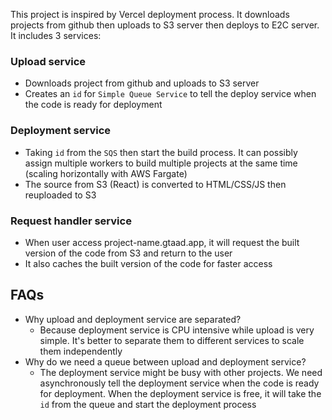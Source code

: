 This project is inspired by Vercel deployment process. It downloads projects from github then uploads to S3 server then deploys to E2C server. It includes 3 services:

### Upload service

- Downloads project from github and uploads to S3 server
- Creates an `id` for `Simple Queue Service` to tell the deploy service when the code is ready for deployment

### Deployment service

- Taking `id` from the `SQS` then start the build process. It can possibly assign multiple workers to build multiple projects at the same time (scaling horizontally with AWS Fargate)
- The source from S3 (React) is converted to HTML/CSS/JS then reuploaded to S3

### Request handler service

- When user access project-name.gtaad.app, it will request the built version of the code from S3 and return to the user
- It also caches the built version of the code for faster access

## FAQs

- Why upload and deployment service are separated?
  - Because deployment service is CPU intensive while upload is very simple. It's better to separate them to different services to scale them independently
- Why do we need a queue between upload and deployment service?
  - The deployment service might be busy with other projects. We need asynchronously tell the deployment service when the code is ready for deployment. When the deployment service is free, it will take the `id` from the queue and start the deployment process
